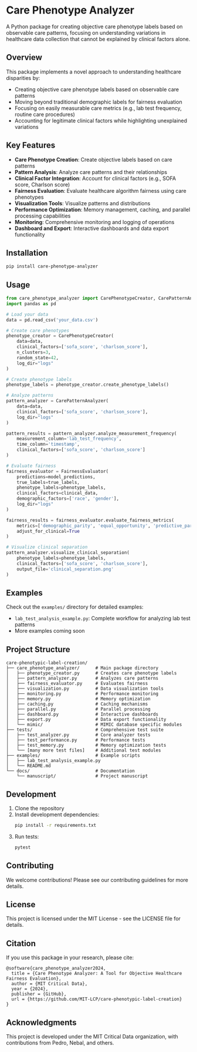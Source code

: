 # Care Phenotype Analyzer

A Python package for creating objective care phenotype labels based on observable care patterns, focusing on understanding variations in healthcare data collection that cannot be explained by clinical factors alone.

## Overview

This package implements a novel approach to understanding healthcare disparities by:
- Creating objective care phenotype labels based on observable care patterns
- Moving beyond traditional demographic labels for fairness evaluation
- Focusing on easily measurable care metrics (e.g., lab test frequency, routine care procedures)
- Accounting for legitimate clinical factors while highlighting unexplained variations

## Key Features

- **Care Phenotype Creation**: Create objective labels based on care patterns
- **Pattern Analysis**: Analyze care patterns and their relationships
- **Clinical Factor Integration**: Account for clinical factors (e.g., SOFA score, Charlson score)
- **Fairness Evaluation**: Evaluate healthcare algorithm fairness using care phenotypes
- **Visualization Tools**: Visualize patterns and distributions
- **Performance Optimization**: Memory management, caching, and parallel processing capabilities
- **Monitoring**: Comprehensive monitoring and logging of operations
- **Dashboard and Export**: Interactive dashboards and data export functionality

## Installation

```bash
pip install care-phenotype-analyzer
```

## Usage

```python
from care_phenotype_analyzer import CarePhenotypeCreator, CarePatternAnalyzer, FairnessEvaluator
import pandas as pd

# Load your data
data = pd.read_csv('your_data.csv')

# Create care phenotypes
phenotype_creator = CarePhenotypeCreator(
    data=data,
    clinical_factors=['sofa_score', 'charlson_score'],
    n_clusters=3,
    random_state=42,
    log_dir="logs"
)

# Create phenotype labels
phenotype_labels = phenotype_creator.create_phenotype_labels()

# Analyze patterns
pattern_analyzer = CarePatternAnalyzer(
    data=data,
    clinical_factors=['sofa_score', 'charlson_score'],
    log_dir="logs"
)

pattern_results = pattern_analyzer.analyze_measurement_frequency(
    measurement_column='lab_test_frequency',
    time_column='timestamp',
    clinical_factors=['sofa_score', 'charlson_score']
)

# Evaluate fairness
fairness_evaluator = FairnessEvaluator(
    predictions=model_predictions,
    true_labels=true_labels,
    phenotype_labels=phenotype_labels,
    clinical_factors=clinical_data,
    demographic_factors=['race', 'gender'],
    log_dir="logs"
)

fairness_results = fairness_evaluator.evaluate_fairness_metrics(
    metrics=['demographic_parity', 'equal_opportunity', 'predictive_parity', 'treatment_equality', 'care_pattern_disparity'],
    adjust_for_clinical=True
)

# Visualize clinical separation
pattern_analyzer.visualize_clinical_separation(
    phenotype_labels=phenotype_labels,
    clinical_factors=['sofa_score', 'charlson_score'],
    output_file='clinical_separation.png'
)
```

## Examples

Check out the `examples/` directory for detailed examples:
- `lab_test_analysis_example.py`: Complete workflow for analyzing lab test patterns
- More examples coming soon

## Project Structure

```
care-phenotypic-label-creation/
├── care_phenotype_analyzer/      # Main package directory
│   ├── phenotype_creator.py      # Creates care phenotype labels
│   ├── pattern_analyzer.py       # Analyzes care patterns
│   ├── fairness_evaluator.py     # Evaluates fairness
│   ├── visualization.py          # Data visualization tools
│   ├── monitoring.py             # Performance monitoring
│   ├── memory.py                 # Memory optimization
│   ├── caching.py                # Caching mechanisms
│   ├── parallel.py               # Parallel processing
│   ├── dashboard.py              # Interactive dashboards
│   ├── export.py                 # Data export functionality
│   └── mimic/                    # MIMIC database specific modules
├── tests/                        # Comprehensive test suite
│   ├── test_analyzer.py          # Core analyzer tests
│   ├── test_performance.py       # Performance tests
│   ├── test_memory.py            # Memory optimization tests
│   └── [many more test files]    # Additional test modules
├── examples/                     # Example scripts
│   ├── lab_test_analysis_example.py
│   └── README.md
└── docs/                         # Documentation
    └── manuscript/               # Project manuscript
```

## Development

1. Clone the repository
2. Install development dependencies:
   ```bash
   pip install -r requirements.txt
   ```
3. Run tests:
   ```bash
   pytest
   ```

## Contributing

We welcome contributions! Please see our contributing guidelines for more details.

## License

This project is licensed under the MIT License - see the LICENSE file for details.

## Citation

If you use this package in your research, please cite:

```
@software{care_phenotype_analyzer2024,
  title = {Care Phenotype Analyzer: A Tool for Objective Healthcare Fairness Evaluation},
  author = {MIT Critical Data},
  year = {2024},
  publisher = {GitHub},
  url = {https://github.com/MIT-LCP/care-phenotypic-label-creation}
}
```

## Acknowledgments

This project is developed under the MIT Critical Data organization, with contributions from Pedro, Nebal, and others.
